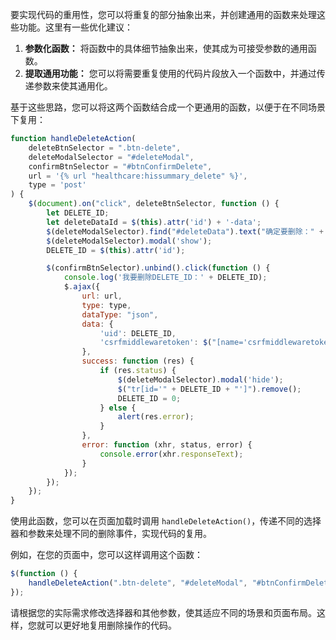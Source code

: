 
要实现代码的重用性，您可以将重复的部分抽象出来，并创建通用的函数来处理这些功能。这里有一些优化建议：

1. **参数化函数：** 将函数中的具体细节抽象出来，使其成为可接受参数的通用函数。
2. **提取通用功能：** 您可以将需要重复使用的代码片段放入一个函数中，并通过传递参数来使其通用化。

基于这些思路，您可以将这两个函数结合成一个更通用的函数，以便于在不同场景下复用：

```javascript
function handleDeleteAction(
    deleteBtnSelector = ".btn-delete",
    deleteModalSelector = "#deleteModal",
    confirmBtnSelector = "#btnConfirmDelete",
    url = '{% url "healthcare:hissummary_delete" %}',
    type = 'post'
) {
    $(document).on("click", deleteBtnSelector, function () {
        let DELETE_ID;
        let deleteDataId = $(this).attr('id') + '-data';
        $(deleteModalSelector).find("#deleteData").text("确定要删除：" + $("#" + deleteDataId).text());
        $(deleteModalSelector).modal('show');
        DELETE_ID = $(this).attr('id');

        $(confirmBtnSelector).unbind().click(function () {
            console.log('我要删除DELETE_ID：' + DELETE_ID);
            $.ajax({
                url: url,
                type: type,
                dataType: "json",
                data: {
                    'uid': DELETE_ID,
                    'csrfmiddlewaretoken': $("[name='csrfmiddlewaretoken']").val()
                },
                success: function (res) {
                    if (res.status) {
                        $(deleteModalSelector).modal('hide');
                        $("tr[id='" + DELETE_ID + "']").remove();
                        DELETE_ID = 0;
                    } else {
                        alert(res.error);
                    }
                },
                error: function (xhr, status, error) {
                    console.error(xhr.responseText);
                }
            });
        });
    });
}
```

使用此函数，您可以在页面加载时调用 `handleDeleteAction()`，传递不同的选择器和参数来处理不同的删除事件，实现代码的复用。

例如，在您的页面中，您可以这样调用这个函数：

```javascript
$(function () {
    handleDeleteAction(".btn-delete", "#deleteModal", "#btnConfirmDelete", '{% url "healthcare:hissummary_delete" %}', 'post');
});

```

 请根据您的实际需求修改选择器和其他参数，使其适应不同的场景和页面布局。这样，您就可以更好地复用删除操作的代码。 